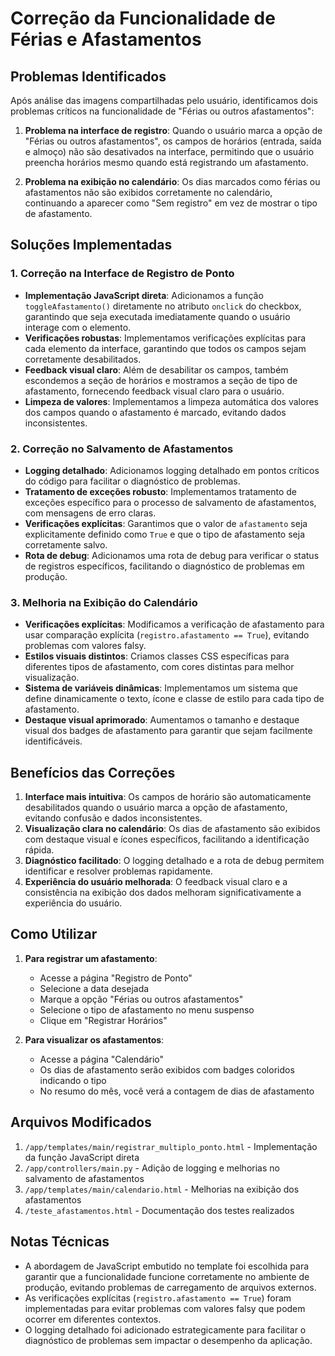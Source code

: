 # Correção da Funcionalidade de Férias e Afastamentos

## Problemas Identificados

Após análise das imagens compartilhadas pelo usuário, identificamos dois problemas críticos na funcionalidade de "Férias ou outros afastamentos":

1. **Problema na interface de registro**: Quando o usuário marca a opção de "Férias ou outros afastamentos", os campos de horários (entrada, saída e almoço) não são desativados na interface, permitindo que o usuário preencha horários mesmo quando está registrando um afastamento.

2. **Problema na exibição no calendário**: Os dias marcados como férias ou afastamentos não são exibidos corretamente no calendário, continuando a aparecer como "Sem registro" em vez de mostrar o tipo de afastamento.

## Soluções Implementadas

### 1. Correção na Interface de Registro de Ponto

- **Implementação JavaScript direta**: Adicionamos a função `toggleAfastamento()` diretamente no atributo `onclick` do checkbox, garantindo que seja executada imediatamente quando o usuário interage com o elemento.
- **Verificações robustas**: Implementamos verificações explícitas para cada elemento da interface, garantindo que todos os campos sejam corretamente desabilitados.
- **Feedback visual claro**: Além de desabilitar os campos, também escondemos a seção de horários e mostramos a seção de tipo de afastamento, fornecendo feedback visual claro para o usuário.
- **Limpeza de valores**: Implementamos a limpeza automática dos valores dos campos quando o afastamento é marcado, evitando dados inconsistentes.

### 2. Correção no Salvamento de Afastamentos

- **Logging detalhado**: Adicionamos logging detalhado em pontos críticos do código para facilitar o diagnóstico de problemas.
- **Tratamento de exceções robusto**: Implementamos tratamento de exceções específico para o processo de salvamento de afastamentos, com mensagens de erro claras.
- **Verificações explícitas**: Garantimos que o valor de `afastamento` seja explicitamente definido como `True` e que o tipo de afastamento seja corretamente salvo.
- **Rota de debug**: Adicionamos uma rota de debug para verificar o status de registros específicos, facilitando o diagnóstico de problemas em produção.

### 3. Melhoria na Exibição do Calendário

- **Verificações explícitas**: Modificamos a verificação de afastamento para usar comparação explícita (`registro.afastamento == True`), evitando problemas com valores falsy.
- **Estilos visuais distintos**: Criamos classes CSS específicas para diferentes tipos de afastamento, com cores distintas para melhor visualização.
- **Sistema de variáveis dinâmicas**: Implementamos um sistema que define dinamicamente o texto, ícone e classe de estilo para cada tipo de afastamento.
- **Destaque visual aprimorado**: Aumentamos o tamanho e destaque visual dos badges de afastamento para garantir que sejam facilmente identificáveis.

## Benefícios das Correções

1. **Interface mais intuitiva**: Os campos de horário são automaticamente desabilitados quando o usuário marca a opção de afastamento, evitando confusão e dados inconsistentes.
2. **Visualização clara no calendário**: Os dias de afastamento são exibidos com destaque visual e ícones específicos, facilitando a identificação rápida.
3. **Diagnóstico facilitado**: O logging detalhado e a rota de debug permitem identificar e resolver problemas rapidamente.
4. **Experiência do usuário melhorada**: O feedback visual claro e a consistência na exibição dos dados melhoram significativamente a experiência do usuário.

## Como Utilizar

1. **Para registrar um afastamento**:
   - Acesse a página "Registro de Ponto"
   - Selecione a data desejada
   - Marque a opção "Férias ou outros afastamentos"
   - Selecione o tipo de afastamento no menu suspenso
   - Clique em "Registrar Horários"

2. **Para visualizar os afastamentos**:
   - Acesse a página "Calendário"
   - Os dias de afastamento serão exibidos com badges coloridos indicando o tipo
   - No resumo do mês, você verá a contagem de dias de afastamento

## Arquivos Modificados

1. `/app/templates/main/registrar_multiplo_ponto.html` - Implementação da função JavaScript direta
2. `/app/controllers/main.py` - Adição de logging e melhorias no salvamento de afastamentos
3. `/app/templates/main/calendario.html` - Melhorias na exibição dos afastamentos
4. `/teste_afastamentos.html` - Documentação dos testes realizados

## Notas Técnicas

- A abordagem de JavaScript embutido no template foi escolhida para garantir que a funcionalidade funcione corretamente no ambiente de produção, evitando problemas de carregamento de arquivos externos.
- As verificações explícitas (`registro.afastamento == True`) foram implementadas para evitar problemas com valores falsy que podem ocorrer em diferentes contextos.
- O logging detalhado foi adicionado estrategicamente para facilitar o diagnóstico de problemas sem impactar o desempenho da aplicação.
